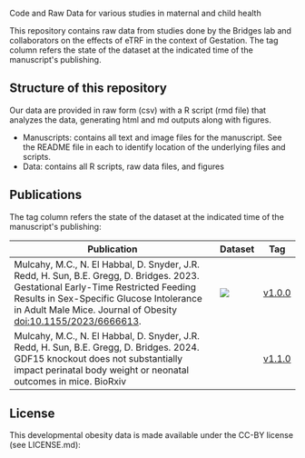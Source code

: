 Code and Raw Data for various studies in maternal and child health

This repository contains raw data from studies done by the Bridges lab and collaborators on the effects of eTRF in the context of Gestation. 
The tag column refers the state of the dataset at the indicated time of the manuscript's publishing.

## Structure of this repository
Our data are provided in raw form (csv) with a R script (rmd file) that analyzes the data, generating html and md outputs along with figures. 

* Manuscripts: contains all text and image files for the manuscript. See the README file in each to identify location of the underlying files and scripts.
* Data: contains all R scripts, raw data files, and figures

## Publications

The tag column refers the state of the dataset at the indicated time of the manuscript's publishing:

| Publication | Dataset | Tag |
|-------------|---------|-----|
| Mulcahy, M.C., N. El Habbal, D. Snyder, J.R. Redd, H. Sun, B.E. Gregg, D. Bridges.  2023.  Gestational Early-Time Restricted Feeding Results in Sex-Specific Glucose Intolerance in Adult Male Mice.  Journal of Obesity [doi:10.1155/2023/6666613](https://doi.org/10.1155/2023/6666613). | [<img src="https://zenodo.org/badge/DOI/10.5281/zenodo.8396933.svg">](https://zenodo.org/doi/10.5281/zenodo.6498112)| [v1.0.0](https://github.com/BridgesLab/Developmental-Obesity/releases/tag/v1.0.0)|
| Mulcahy, M.C., N. El Habbal, D. Snyder, J.R. Redd, H. Sun, B.E. Gregg, D. Bridges.  2024.  GDF15 knockout does not substantially impact perinatal body weight or neonatal outcomes in mice.  BioRxiv | | [v1.1.0](https://github.com/BridgesLab/Developmental-Obesity/releases/tag/v1.1.0)|


## License
This developmental obesity data is made available under the CC-BY license (see LICENSE.md):
